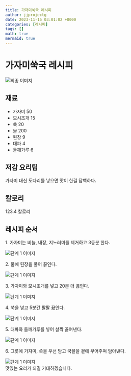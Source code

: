 ```yaml
---
title: 가자미쑥국 레시피
author: jjprojectg
date: 2023-11-15 03:01:02 +0000
categories: [레시피]
tags: []
math: true
mermaid: true
---
```

<meta name="og:type" content="website"/>
<meta charset="UTF-8"/>
<div class="header">
  <h1>가자미쑥국 레시피</h1>
</div>

<div class="container my-4">
  <div class="row">
    <div class="col-12 col-md-6">
      <div class="recipe-image">
        <img src="http://www.foodsafetykorea.go.kr/uploadimg/20141118/20141118102030_1416273630141.jpg" class="step-image" alt="최종 이미지"/>
      </div>
    </div>
    <div class="col-12 col-md-6">
      <div class="ingredients">
        <h2>재료</h2>
        <ul class="card">
          <li> 가자미 50 </li>
          <li>  모시조개 15 </li>
          <li>  쑥 20 </li>
          <li>  물 200 </li>
          <li>  된장 9 </li>
          <li>  대파 4 </li>
          <li>  들깨가루 6 </li>
</ul>
      </div>
    </div>
    <div class="col-12 col-md-6">
      <div class="ingredients">
        <h2>저감 요리팁</h2>
        <div class="card"> 
          <p>
            가자미 대신 도다리를 넣으면 맛이 한결 담백하다.
          </p>
        </div>
      </div>
      <div class="ingredients">
        <h2>칼로리</h2>
        <div class="card"> 
          <p>
            123.4 칼로리
          </p>
        </div>
      </div>
    </div>
  </div>

  <h2 class="my-4">레시피 순서</h2>
  <div class="card recipe-card">
    <div class="card-body recipe-step">
      <p class="card-text step-description">1. 가자미는 비늘, 내장, 지느러미를 제거하고 3등분 한다.</p>
      <img src="http://www.foodsafetykorea.go.kr/uploadimg/cook/763-1.jpg" alt="단계 1 이미지" class="step-image"/>
    </div>
  </div>
  <div class="card recipe-card">
    <div class="card-body recipe-step">
      <p class="card-text step-description">2. 물에 된장을 풀어 끓인다.</p>
      <img src="http://www.foodsafetykorea.go.kr/uploadimg/cook/763-2.jpg" alt="단계 1 이미지" class="step-image"/>
    </div>
  </div>
  <div class="card recipe-card">
    <div class="card-body recipe-step">
      <p class="card-text step-description">3. 가자미와 모시조개를 넣고 20분 더 끓인다.</p>
      <img src="http://www.foodsafetykorea.go.kr/uploadimg/cook/763-3.jpg" alt="단계 1 이미지" class="step-image"/>
    </div>
  </div>
  <div class="card recipe-card">
    <div class="card-body recipe-step">
      <p class="card-text step-description">4. 쑥을 넣고 5분간 팔팔 끓인다.</p>
      <img src="http://www.foodsafetykorea.go.kr/uploadimg/cook/763-4.jpg" alt="단계 1 이미지" class="step-image"/>
    </div>
  </div>
  <div class="card recipe-card">
    <div class="card-body recipe-step">
      <p class="card-text step-description">5. 대파와 들깨가루를 넣어 살짝 끓여낸다.</p>
      <img src="http://www.foodsafetykorea.go.kr/uploadimg/cook/763-5.jpg" alt="단계 1 이미지" class="step-image"/>
    </div>
  </div>
  <div class="card recipe-card">
    <div class="card-body recipe-step">
      <p class="card-text step-description">6. 그릇에 가자미, 쑥을 우선 담고 국믈을 곁에 부어주며 담아낸다.</p>
      <img src="http://www.foodsafetykorea.go.kr/uploadimg/cook/763-6.jpg" alt="단계 1 이미지" class="step-image"/>
    </div>
  </div>

</div>
맛있는 요리가 되길 기대하겠습니다.
